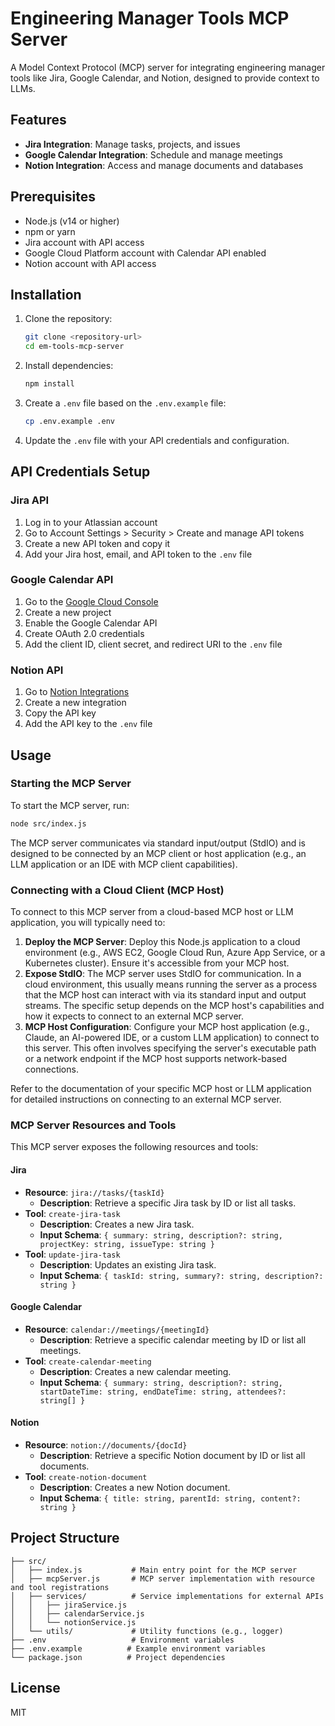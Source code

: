 # Engineering Manager Tools MCP Server

A Model Context Protocol (MCP) server for integrating engineering manager tools like Jira, Google Calendar, and Notion, designed to provide context to LLMs.

## Features

- **Jira Integration**: Manage tasks, projects, and issues
- **Google Calendar Integration**: Schedule and manage meetings
- **Notion Integration**: Access and manage documents and databases

## Prerequisites

- Node.js (v14 or higher)
- npm or yarn
- Jira account with API access
- Google Cloud Platform account with Calendar API enabled
- Notion account with API access

## Installation

1. Clone the repository:
   ```bash
   git clone <repository-url>
   cd em-tools-mcp-server
   ```

2. Install dependencies:
   ```bash
   npm install
   ```

3. Create a `.env` file based on the `.env.example` file:
   ```bash
   cp .env.example .env
   ```

4. Update the `.env` file with your API credentials and configuration.

## API Credentials Setup

### Jira API

1. Log in to your Atlassian account
2. Go to Account Settings > Security > Create and manage API tokens
3. Create a new API token and copy it
4. Add your Jira host, email, and API token to the `.env` file

### Google Calendar API

1. Go to the [Google Cloud Console](https://console.cloud.google.com/)
2. Create a new project
3. Enable the Google Calendar API
4. Create OAuth 2.0 credentials
5. Add the client ID, client secret, and redirect URI to the `.env` file

### Notion API

1. Go to [Notion Integrations](https://www.notion.so/my-integrations)
2. Create a new integration
3. Copy the API key
4. Add the API key to the `.env` file

## Usage

### Starting the MCP Server

To start the MCP server, run:

```bash
node src/index.js
```

The MCP server communicates via standard input/output (StdIO) and is designed to be connected by an MCP client or host application (e.g., an LLM application or an IDE with MCP client capabilities).

### Connecting with a Cloud Client (MCP Host)

To connect to this MCP server from a cloud-based MCP host or LLM application, you will typically need to:

1.  **Deploy the MCP Server**: Deploy this Node.js application to a cloud environment (e.g., AWS EC2, Google Cloud Run, Azure App Service, or a Kubernetes cluster). Ensure it's accessible from your MCP host.
2.  **Expose StdIO**: The MCP server uses StdIO for communication. In a cloud environment, this usually means running the server as a process that the MCP host can interact with via its standard input and output streams. The specific setup depends on the MCP host's capabilities and how it expects to connect to an external MCP server.
3.  **MCP Host Configuration**: Configure your MCP host application (e.g., Claude, an AI-powered IDE, or a custom LLM application) to connect to this server. This often involves specifying the server's executable path or a network endpoint if the MCP host supports network-based connections.

Refer to the documentation of your specific MCP host or LLM application for detailed instructions on connecting to an external MCP server.

### MCP Server Resources and Tools

This MCP server exposes the following resources and tools:

#### Jira

-   **Resource**: `jira://tasks/{taskId}`
    -   **Description**: Retrieve a specific Jira task by ID or list all tasks.
-   **Tool**: `create-jira-task`
    -   **Description**: Creates a new Jira task.
    -   **Input Schema**: `{ summary: string, description?: string, projectKey: string, issueType: string }`
-   **Tool**: `update-jira-task`
    -   **Description**: Updates an existing Jira task.
    -   **Input Schema**: `{ taskId: string, summary?: string, description?: string }`

#### Google Calendar

-   **Resource**: `calendar://meetings/{meetingId}`
    -   **Description**: Retrieve a specific calendar meeting by ID or list all meetings.
-   **Tool**: `create-calendar-meeting`
    -   **Description**: Creates a new calendar meeting.
    -   **Input Schema**: `{ summary: string, description?: string, startDateTime: string, endDateTime: string, attendees?: string[] }`

#### Notion

-   **Resource**: `notion://documents/{docId}`
    -   **Description**: Retrieve a specific Notion document by ID or list all documents.
-   **Tool**: `create-notion-document`
    -   **Description**: Creates a new Notion document.
    -   **Input Schema**: `{ title: string, parentId: string, content?: string }`

## Project Structure

```
├── src/
│   ├── index.js           # Main entry point for the MCP server
│   ├── mcpServer.js       # MCP server implementation with resource and tool registrations
│   ├── services/          # Service implementations for external APIs
│   │   ├── jiraService.js
│   │   ├── calendarService.js
│   │   └── notionService.js
│   └── utils/             # Utility functions (e.g., logger)
├── .env                   # Environment variables
├── .env.example          # Example environment variables
└── package.json          # Project dependencies
```

## License

MIT